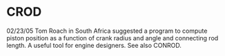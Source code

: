 ﻿# CROD
02/23/05	Tom Roach in South Africa suggested a program to compute piston position as a function of crank radius and angle and connecting rod length. A useful tool for engine designers. See also CONROD.

